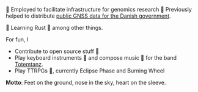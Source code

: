 :construction_worker: Employed to facilitate infrastructure for genomics research 🧬
Previously helped to distribute [public GNSS data for the Danish government](https://dataforsyningen.dk/data?filter=&view=gallery&search=gnss).

:seedling: Learning Rust :crab: among other things.

For fun, I 
* Contribute to open source stuff :open_hands:
* Play keyboard instruments :musical_keyboard: and compose music :musical_score: for the band [Totemtanz](https://totemtanz.dk).
* Play TTRPGs :game_die:, currently Eclipse Phase and Burning Wheel

__Motto__: Feet on the ground, nose in the sky, heart on the sleeve.

